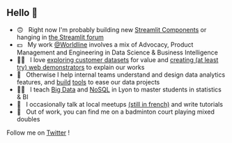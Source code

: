 ## Hello :wave:

* 🙃 &nbsp; Right now I'm probably building new [Streamlit Components](https://github.com/andfanilo/streamlit-d3-demo) or hanging in [the Streamlit forum](https://discuss.streamlit.io/)
* 💵 &nbsp; My work [@Worldline](https://worldline.com/) involves a mix of Advocacy, Product Management and Engineering in Data Science & Business Intelligence
* 🧑‍💻 &nbsp; I love [exploring customer datasets](https://github.com/andfanilo/ieee-fraud-detection) for value and [creating (at least try) web demonstrators](https://andfanilo.github.io/quickdraw-minigame) to explain our works
* 🔧 &nbsp; Otherwise I help internal teams understand and design data analytics features, and [build](https://github.com/andfanilo/cookiecutter-kaggle) [tools](https://github.com/andfanilo/fastapi-vue-crud) to ease our data projects
* 🧑‍🎓 &nbsp; I teach [Big Data](https://github.com/andfanilo/pyspark-tutorial) and [NoSQL](https://github.com/andfanilo/vagrant-nosql-python) in Lyon to master students in statistics & BI
* 👥 &nbsp; I occasionally talk at local meetups [(still in french)](https://www.youtube.com/watch?v=iwdHFssqtIM) and write tutorials
* 🏸 &nbsp; Out of work, you can find me on a badminton court playing mixed doubles

Follow me on [Twitter](https://twitter.com/andfanilo) !
